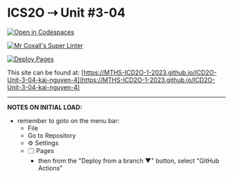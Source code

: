 # ICS2O ⇢ Unit #3-04

[![Open in Codespaces](https://classroom.github.com/assets/launch-codespace-7f7980b617ed060a017424585567c406b6ee15c891e84e1186181d67ecf80aa0.svg)](https://classroom.github.com/open-in-codespaces?assignment_repo_id=14685784)

[![Mr Coxall's Super Linter](https://github.com/MTHS-ICD2O-1-2023/ICD2O-Unit-3-04-kai-nguyen-4/workflows/Mr%20Coxall's%20Super%20Linter/badge.svg)](https://github.com/MTHS-ICD2O-1-2023/ICD2O-Unit-3-04-kai-nguyen-4/actions)

[![Deploy Pages](https://github.com/MTHS-ICD2O-1-2023/ICD2O-Unit-3-04-kai-nguyen-4/workflows/Deploy%20Pages/badge.svg)](https://github.com/MTHS-ICD2O-1-2023/ICD2O-Unit-3-04-kai-nguyen-4/actions)

This site can be found at: [https://MTHS-ICD2O-1-2023.github.io/ICD2O-Unit-3-04-kai-nguyen-4](https://MTHS-ICD2O-1-2023.github.io/ICD2O-Unit-3-04-kai-nguyen-4)

---

**NOTES ON INITIAL LOAD:**
- remember to goto on the menu bar:
  - File
  - Go to Repository
  - ⚙ Settings
  - 🗔 Pages
    - then from the "Deploy from a branch ▼" button, select "GitHub Actions"
